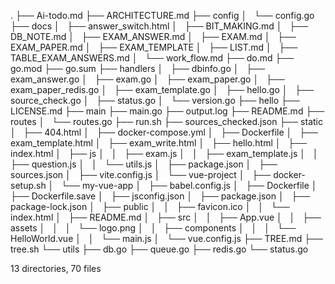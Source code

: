 .
├── Ai-todo.md
├── ARCHITECTURE.md
├── config
│   └── config.go
├── docs
│   ├── answer_switch.html
│   ├── BIT_MAKING.md
│   ├── DB_NOTE.md
│   ├── EXAM_ANSWER.md
│   ├── EXAM.md
│   ├── EXAM_PAPER.md
│   ├── EXAM_TEMPLATE
│   ├── LIST.md
│   ├── TABLE_EXAM_ANSWERS.md
│   └── work_flow.md
├── do.md
├── go.mod
├── go.sum
├── handlers
│   ├── dbinfo.go
│   ├── exam_answer.go
│   ├── exam.go
│   ├── exam_paper.go
│   ├── exam_paper_redis.go
│   ├── exam_template.go
│   ├── hello.go
│   ├── source_check.go
│   ├── status.go
│   └── version.go
├── hello
├── LICENSE.md
├── main
├── main.go
├── output.log
├── README.md
├── routes
│   └── routes.go
├── run.sh
├── sources_checked.json
├── static
│   ├── 404.html
│   ├── docker-compose.yml
│   ├── Dockerfile
│   ├── exam_template.html
│   ├── exam_write.html
│   ├── hello.html
│   ├── index.html
│   ├── js
│   │   ├── exam.js
│   │   ├── exam_template.js
│   │   ├── question.js
│   │   └── utils.js
│   ├── package.json
│   ├── sources.json
│   ├── vite.config.js
│   └── vue-project
│       ├── docker-setup.sh
│       └── my-vue-app
│           ├── babel.config.js
│           ├── Dockerfile
│           ├── Dockerfile.save
│           ├── jsconfig.json
│           ├── package.json
│           ├── package-lock.json
│           ├── public
│           │   ├── favicon.ico
│           │   └── index.html
│           ├── README.md
│           ├── src
│           │   ├── App.vue
│           │   ├── assets
│           │   │   └── logo.png
│           │   ├── components
│           │   │   └── HelloWorld.vue
│           │   └── main.js
│           └── vue.config.js
├── TREE.md
├── tree.sh
└── utils
    ├── db.go
    ├── queue.go
    ├── redis.go
    └── status.go

13 directories, 70 files
